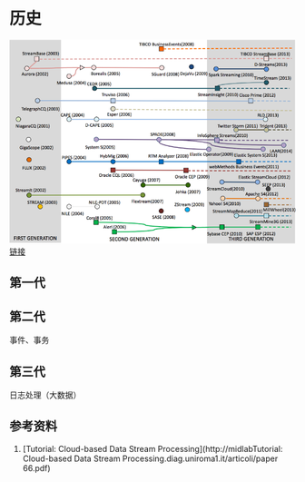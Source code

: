 # 历史

![](image/history/history.png)[链接](http://midlab.diag.uniroma1.it/articoli/paper%2066.pdf)


## 第一代
## 第二代
事件、事务
## 第三代
日志处理（大数据）

## 参考资料

1. [Tutorial: Cloud-based Data Stream Processing](http://midlabTutorial: Cloud-based Data Stream Processing.diag.uniroma1.it/articoli/paper 66.pdf)
